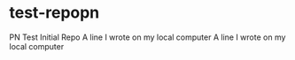 # test-repopn
PN Test Initial Repo
A line I wrote on my local computer
A line I wrote on my local computer

